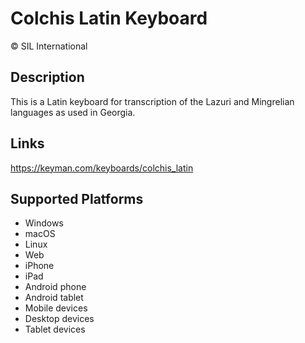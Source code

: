 Colchis Latin Keyboard
==============

© SIL International

Description
-----------
This is a Latin keyboard for transcription of the Lazuri and Mingrelian languages as used in Georgia.

Links
-----
https://keyman.com/keyboards/colchis_latin
 
Supported Platforms
-------------------
 * Windows
 * macOS
 * Linux
 * Web
 * iPhone
 * iPad
 * Android phone
 * Android tablet
 * Mobile devices
 * Desktop devices
 * Tablet devices